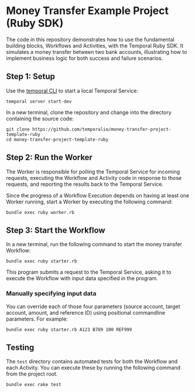 # Money Transfer Example Project (Ruby SDK)

The code in this repository demonstrates how to use the fundamental 
building blocks, Workflows and Activities, with the Temporal Ruby SDK. 
It simulates a money transfer between two bank accounts, illustrating 
how to implement business logic for both success and failure scenarios. 

## Step 1: Setup

Use the [temporal CLI](https://docs.temporal.io/cli) to start a local 
Temporal Service:


```command
temporal server start-dev
```

In a new terminal, clone the repository and change into the directory 
containing the source code:

```command
git clone https://github.com/temporalio/money-transfer-project-template-ruby
cd money-transfer-project-template-ruby
```

## Step 2: Run the Worker

The Worker is responsible for polling the Temporal Service for incoming 
requests, executing the Workflow and Activity code in response to those 
requests, and reporting the results back to the Temporal Service.

Since the progress of a Workflow Execution depends on having at least 
one Worker running, start a Worker by executing the following command:

```command
bundle exec ruby worker.rb
```

## Step 3: Start the Workflow

In a new terminal, run the following command to start the money transfer 
Workflow:

```command
bundle exec ruby starter.rb
```

This program submits a request to the Temporal Service, asking it to 
execute the Workflow with input data specified in the program. 


### Manually specifying input data

You can override each of those four parameters (source account, target
account, amount, and reference ID) using positional commandline parameters.
For example:


```command
bundle exec ruby starter.rb A123 B789 100 REF999
```

## Testing

The `test` directory contains automated tests for both the Workflow and 
each Activity. You can execute these by running the following command 
from the project root.

```command
bundle exec rake test
```
